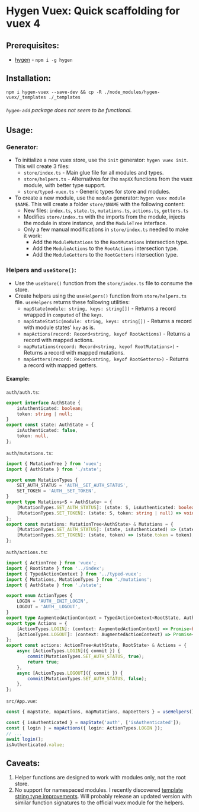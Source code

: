 # Hygen Vuex: Quick scaffolding for vuex 4

## Prerequisites:

-   [hygen](https://github.com/jondot/hygen) - `npm i -g hygen`

## Installation:

`npm i hygen-vuex --save-dev && cp -R ./node_modules/hygen-vuex/_templates ./_templates`

###### `hygen-add` package does not seem to be functional.

## Usage:

### Generator:

-   To initialize a new vuex store, use the `init` generator: `hygen vuex init`. This will create 3 files:
    -   `store/index.ts` - Main glue file for all modules and types.
    -   `store/helpers.ts` - Alternatives for the `mapXX` functions from the vuex module, with better type support.
    -   `store/typed-vuex.ts` - Generic types for store and modules.
-   To create a new module, use the `module` generator: `hygen vuex module $NAME`. This will create a folder `store/$NAME` with the following content:
    -   New files: `index.ts`, `state.ts`, `mutations.ts`, `actions.ts`, `getters.ts`
    -   Modifies `store/index.ts` with the imports from the module, injects the module in store instance, and the `ModuleTree` interface.
    -   Only a few manual modifications in `store/index.ts` needed to make it work:
        -   Add the `ModuleMutations` to the `RootMutations` intersection type.
        -   Add the `ModuleActions` to the `RootActions` intersection type.
        -   Add the `ModuleGetters` to the `RootGetters` intersection type.

### Helpers and `useStore()`:

-   Use the `useStore()` function from the `store/index.ts` file to consume the store.
-   Create helpers using the `useHelpers()` function from `store/helpers.ts` file. `useHelpers` returns these following utilities:
    -   `mapState(module: string, keys: string[])` - Returns a record wrapped in `computed` of the `keys`.
    -   `mapStateStatic(module: string, keys: string[])` - Returns a record with module states' `key` as is.
    -   `mapActions(record: Record<string, keyof RootActions)` - Returns a record with mapped actions.
    -   `mapMutations(record: Record<string, keyof RootMutations>)` - Returns a record with mapped mutations.
    -   `mapGetters(record: Record<string, keyof RootGetters>)` - Returns a record with mapped getters.

#### Example:

`auth/auth.ts`:

```ts
export interface AuthState {
    isAuthenticated: boolean;
    token: string | null;
}
export const state: AuthState = {
    isAuthenticated: false,
    token: null,
};
```

`auth/mutations.ts`:

```ts
import { MutationTree } from 'vuex';
import { AuthState } from './state';

export enum MutationTypes {
    SET_AUTH_STATUS = 'AUTH__SET_AUTH_STATUS',
    SET_TOKEN = 'AUTH__SET_TOKEN',
}
export type Mutations<S = AuthState> = {
    [MutationTypes.SET_AUTH_STATUS]: (state: S, isAuthenticated: boolean) => void;
    [MutationTypes.SET_TOKEN]: (state: S, token: string | null) => void;
};
export const mutations: MutationTree<AuthState> & Mutations = {
    [MutationTypes.SET_AUTH_STATUS]: (state, isAuthenticated) => (state.isAuthenticated = isAuthenticated),
    [MutationTypes.SET_TOKEN]: (state, token) => (state.token = token),
};
```

`auth/actions.ts`:

```ts
import { ActionTree } from 'vuex';
import { RootState } from '../index';
import { TypedActionContext } from '../typed-vuex';
import { Mutations, MutationTypes } from './mutations';
import { AuthState } from './state';

export enum ActionTypes {
    LOGIN = 'AUTH__INIT_LOGIN',
    LOGOUT = 'AUTH__LOGOUT',
}
export type AugmentedActionContext = TypedActionContext<RootState, AuthState, Mutations>;
export type Actions = {
    [ActionTypes.LOGIN]: (context: AugmentedActionContext) => Promise<boolean>;
    [ActionTypes.LOGOUT]: (context: AugmentedActionContext) => Promise<void>;
};
export const actions: ActionTree<AuthState, RootState> & Actions = {
    async [ActionTypes.LOGIN]({ commit }) {
        commit(MutationTypes.SET_AUTH_STATUS, true);
        return true;
    },
    async [ActionTypes.LOGOUT]({ commit }) {
        commit(MutationTypes.SET_AUTH_STATUS, false);
    },
};
```

`src/App.vue`:

```ts
const { mapState, mapActions, mapMutations, mapGetters } = useHelpers();

const { isAuthenticated } = mapState('auth', ['isAuthenticated']);
const { login } = mapActions({ login: ActionTypes.LOGIN });
// ...
await login();
isAuthenticated.value;
```

## Caveats:

1. Helper functions are designed to work with modules only, not the root store.
2. No support for namespaced modules. I recently discovered [template string type improvements](https://devblogs.microsoft.com/typescript/announcing-typescript-4-3-rc/#template-string-type-improvements). Will probably release an updated version with similar function signatures to the official vuex module for the helpers.
